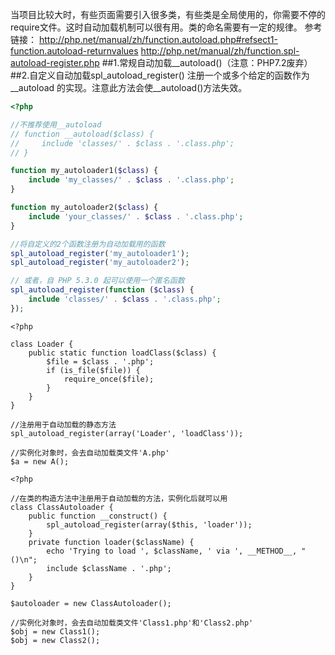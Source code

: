 当项目比较大时，有些页面需要引入很多类，有些类是全局使用的，你需要不停的require文件。这时自动加载机制可以很有用。类的命名需要有一定的规律。
参考链接：
http://php.net/manual/zh/function.autoload.php#refsect1-function.autoload-returnvalues
http://php.net/manual/zh/function.spl-autoload-register.php
##1.常规自动加载__autoload()（注意：PHP7.2废弃）
##2.自定义自动加载spl_autoload_register()
注册一个或多个给定的函数作为 __autoload 的实现。注意此方法会使__autoload()方法失效。
```php
<?php

//不推荐使用__autoload
// function __autoload($class) {
//     include 'classes/' . $class . '.class.php';
// }

function my_autoloader1($class) {
    include 'my_classes/' . $class . '.class.php';
}

function my_autoloader2($class) {
    include 'your_classes/' . $class . '.class.php';
}

//将自定义的2个函数注册为自动加载用的函数
spl_autoload_register('my_autoloader1');
spl_autoload_register('my_autoloader2');

// 或者，自 PHP 5.3.0 起可以使用一个匿名函数
spl_autoload_register(function ($class) {
    include 'classes/' . $class . '.class.php';
});
```
```
<?php

class Loader {
    public static function loadClass($class) {
        $file = $class . '.php';
        if (is_file($file)) {
            require_once($file);
        }
    }
}

//注册用于自动加载的静态方法
spl_autoload_register(array('Loader', 'loadClass'));

//实例化对象时，会去自动加载类文件'A.php'
$a = new A();
```
```
<?php

//在类的构造方法中注册用于自动加载的方法，实例化后就可以用
class ClassAutoloader {
    public function __construct() {
        spl_autoload_register(array($this, 'loader'));
    }
    private function loader($className) {
        echo 'Trying to load ', $className, ' via ', __METHOD__, "()\n";
        include $className . '.php';
    }
}

$autoloader = new ClassAutoloader();

//实例化对象时，会去自动加载类文件'Class1.php'和'Class2.php'
$obj = new Class1();
$obj = new Class2();

```